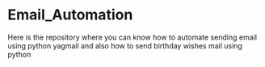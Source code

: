 # Email_Automation
Here is the repository where you can know how to automate sending email using python yagmail and also how to send birthday wishes mail using python

